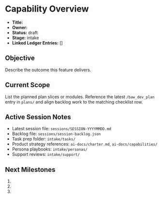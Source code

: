 # Capability Overview

- **Title:** 
- **Owner:** 
- **Status:** draft
- **Stage:** intake
- **Linked Ledger Entries:** []

## Objective

Describe the outcome this feature delivers.

## Current Scope

List the planned plan slices or modules. Reference the latest `/baw_dev_plan` entry in `plans/` and align backlog work to the
matching checklist row.

## Active Session Notes

- Latest session file: `sessions/SESSION-YYYYMMDD.md`
- Backlog file: `sessions/session-backlog.json`
- Task prep folder: `intake/tasks/`
- Product strategy references: `ai-docs/charter.md`, `ai-docs/capabilities/`
- Persona playbooks: `intake/personas/`
- Support reviews: `intake/support/`

## Next Milestones

1. 
2. 
3. 
